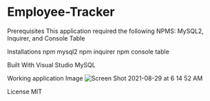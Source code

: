 # Employee-Tracker

Prerequisites
This application required the following NPMS: MySQL2, Inquirer, and Console Table

Installations
npm mysql2
npm inquirer
npm console table

Built With
Visual Studio
MySQL

Working application Image
![Screen Shot 2021-08-29 at 6 14 52 AM](https://user-images.githubusercontent.com/84401029/131247263-c83092b8-5707-424d-a2ab-55af05f09381.png)


License
MIT
